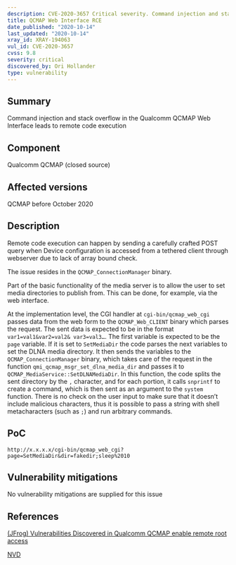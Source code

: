```yaml
---
description: CVE-2020-3657 Critical severity. Command injection and stack overflow in the Qualcomm QCMAP Web Interface leads to remote code execution
title: QCMAP Web Interface RCE
date_published: "2020-10-14"
last_updated: "2020-10-14"
xray_id: XRAY-194063
vul_id: CVE-2020-3657
cvss: 9.8
severity: critical
discovered_by: Ori Hollander
type: vulnerability
---
```

## Summary
Command injection and stack overflow in the Qualcomm QCMAP Web Interface leads to remote code execution

## Component

Qualcomm QCMAP (closed source)

## Affected versions

QCMAP before October 2020

## Description

Remote code execution can happen by sending a carefully crafted POST query when Device configuration is accessed from a tethered client through webserver due to lack of array bound check.

The issue resides in the `QCMAP_ConnectionManager` binary.

Part of the basic functionality of the media server is to allow the user to set media directories to publish from. This can be done, for example, via the web interface.

At the implementation level, the CGI handler at `cgi-bin/qcmap_web_cgi` passes data from the web form to the `QCMAP_Web_CLIENT` binary which parses the request. The sent data is expected to be in the format `var1=val1&var2=val2& var3=val3…`. The first variable is expected to be the `page` variable. If it is set to `SetMediaDir` the code parses the next variables to set the DLNA media directory. It then sends the variables to the `QCMAP_ConnectionManager` binary, which takes care of the request in the function `qmi_qcmap_msgr_set_dlna_media_dir` and passes it to `QCMAP_MediaService::SetDLNAMediaDir`. In this function, the code splits the sent directory by the `,` character, and for each portion, it calls `snprintf` to create a command, which is then sent as an argument to the `system` function. There is no check on the user input to make sure that it doesn’t include malicious characters, thus it is possible to pass a string with shell metacharacters (such as `;`) and run arbitrary commands.

## PoC

`http://x.x.x.x/cgi-bin/qcmap_web_cgi?page=SetMediaDir&dir=fakedir;sleep%2010`

## Vulnerability mitigations

No vulnerability mitigations are supplied for this issue

## References

[(JFrog) Vulnerabilities Discovered in Qualcomm QCMAP enable remote root access](https://jfrog.com/blog/major-vulnerabilities-discovered-in-qualcomm-qcmap/)

[NVD](https://nvd.nist.gov/vuln/detail/CVE-2020-3657)